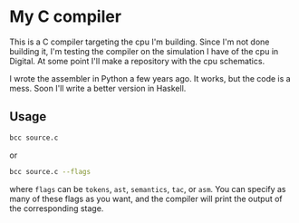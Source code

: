 # My C compiler

This is a C compiler targeting the cpu I'm building.
Since I'm not done building it, I'm testing the compiler on the simulation I have of the cpu in Digital. 
At some point I'll make a repository with the cpu schematics.

I wrote the assembler in Python a few years ago. It works, but the code is a mess. 
Soon I'll write a better version in Haskell.

## Usage

```bash
bcc source.c
```
or
```bash
bcc source.c --flags
```
where `flags` can be `tokens`, `ast`, `semantics`, `tac`, or `asm`. 
You can specify as many of these flags as you want, and the compiler will print
the output of the corresponding stage. 